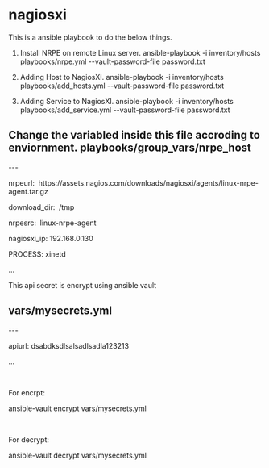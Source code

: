 # nagiosxi
This is a ansible playbook to do the below things.

1. Install NRPE on remote Linux server.
ansible-playbook -i inventory/hosts playbooks/nrpe.yml  --vault-password-file password.txt

2. Adding Host to NagiosXI.
ansible-playbook -i inventory/hosts playbooks/add_hosts.yml  --vault-password-file password.txt

3. Adding Service to NagiosXI.
ansible-playbook -i inventory/hosts playbooks/add_service.yml  --vault-password-file password.txt


Change the variabled inside this file accroding to enviornment.
playbooks/group_vars/nrpe_host
---
<p>---</p>
<p>nrpeurl: &nbsp;https://assets.nagios.com/downloads/nagiosxi/agents/linux-nrpe-agent.tar.gz</p>
<p>download_dir: &nbsp;/tmp</p>
<p>nrpesrc: &nbsp;linux-nrpe-agent</p>
<p>nagiosxi_ip: 192.168.0.130</p>
<p>PROCESS: xinetd</p>
<p>...</p>

This api secret is encrypt using ansible vault

vars/mysecrets.yml
---
<p>---</p>
<p>apiurl: dsabdksdlsalsadlsadla123213</p>
<p>...</p>
<p><br></p>
<p>For encrpt:</p>
<p>ansible-vault encrypt vars/mysecrets.yml</p>
<p><br></p>
<p>For decrypt:</p>
<p>ansible-vault decrypt vars/mysecrets.yml</p>
<p><br></p>

